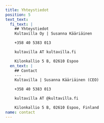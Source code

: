 ```yaml
---
title: Yhteystiedot
position: 5
text_text:
  fi_text: |
    ## Yhteystiedot
    Kultavilla Oy | Susanna Kääriäinen

    +358 40 5383 013

    kultavilla AT kultavilla.fi

    Kilonkallio 5 B, 02610 Espoo
  en_text: |
    ## Contact
    ---
    Kultavilla | Susanna Kääriäinen (CEO)

    +358 40 5383 013

    kultavilla AT @kultavilla.fi

    Kilonkallio 5 B, 02610 Espoo, Finland
name: contact
---
```


